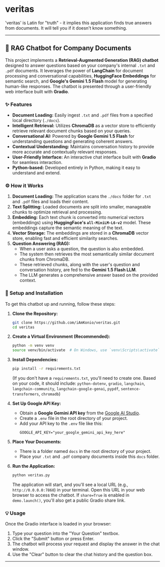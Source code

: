 # veritas

'veritas' is Latin for "truth" - it implies this application finds true answers from documents. It will tell you if it doesn't know something.

---
## 📄 RAG Chatbot for Company Documents

This project implements a **Retrieval-Augmented Generation (RAG) chatbot** designed to answer questions based on your company's internal `.txt` and `.pdf` documents. It leverages the power of **LangChain** for document processing and conversational capabilities, **HuggingFace Embeddings** for semantic search, and **Google's Gemini 1.5 Flash** model for generating human-like responses. The chatbot is presented through a user-friendly web interface built with **Gradio**.

### ✨ Features

* **Document Loading:** Easily ingest `.txt` and `.pdf` files from a specified local directory (`./docs`).
* **Intelligent Retrieval:** Utilizes **ChromaDB** as a vector store to efficiently retrieve relevant document chunks based on your queries.
* **Conversational AI:** Powered by **Google Gemini 1.5 Flash** for understanding questions and generating coherent answers.
* **Contextual Understanding:** Maintains conversation history to provide more accurate and contextually relevant responses.
* **User-Friendly Interface:** An interactive chat interface built with **Gradio** for seamless interaction.
* **Python-based:** Developed entirely in Python, making it easy to understand and extend.

### ⚙️ How it Works

1.  **Document Loading:** The application scans the `./docs` folder for `.txt` and `.pdf` files and loads their content.
2.  **Text Splitting:** Loaded documents are split into smaller, manageable chunks to optimize retrieval and processing.
3.  **Embedding:** Each text chunk is converted into numerical vectors (embeddings) using **HuggingFace's `all-MiniLM-L6-v2`** model. These embeddings capture the semantic meaning of the text.
4.  **Vector Storage:** The embeddings are stored in a **ChromaDB** vector store, enabling fast and efficient similarity searches.
5.  **Question Answering (RAG):**
    * When a user asks a question, the question is also embedded.
    * The system then retrieves the most semantically similar document chunks from ChromaDB.
    * These retrieved chunks, along with the user's question and conversation history, are fed to the **Gemini 1.5 Flash LLM**.
    * The LLM generates a comprehensive answer based on the provided context.

### 🚀 Setup and Installation

To get this chatbot up and running, follow these steps:

1.  **Clone the Repository:**

    ```bash
    git clone https://github.com/iAmKonio/veritas.git
    cd veritas
    ```

2.  **Create a Virtual Environment (Recommended):**

    ```bash
    python -m venv venv
    source venv/bin/activate  # On Windows, use `venv\Scripts\activate`
    ```

3.  **Install Dependencies:**

    ```bash
    pip install -r requirements.txt
    ```

    (If you don't have a `requirements.txt`, you'll need to create one. Based on your code, it should include: `python-dotenv`, `gradio`, `langchain`, `langchain-community`, `langchain-google-genai`, `pypdf`, `sentence-transformers`, `chromadb`)

4.  **Set Up Google API Key:**
    * Obtain a **Google Gemini API key** from the [Google AI Studio](https://aistudio.google.com/app/apikey).
    * Create a `.env` file in the root directory of your project.
    * Add your API key to the `.env` file like this:
        ```
        GOOGLE_API_KEY="your_google_gemini_api_key_here"
        ```

5.  **Place Your Documents:**
    * There is a folder named `docs` in the root directory of your project.
    * Place your `.txt` and `.pdf` company documents inside this `docs` folder.

6.  **Run the Application:**

    ```bash
    python veritas.py
    ```
   
    The application will start, and you'll see a local URL (e.g., `http://0.0.0.0:7860`) in your terminal. Open this URL in your web browser to access the chatbot. If `share=True` is enabled in `demo.launch()`, you'll also get a public Gradio share link.

### 💡 Usage

Once the Gradio interface is loaded in your browser:

1.  Type your question into the "Your Question" textbox.
2.  Click the "Submit" button or press Enter.
3.  The chatbot will process your request and display the answer in the chat window.
4.  Use the "Clear" button to clear the chat history and the question box.

---
